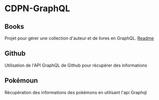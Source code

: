 # CDPN-GraphQL
## Books
Projet pour gérer une collection d'auteur et de livres en GraphQL.
[Readme](books/bookapi)
## Github
Utilisation de l'API GraphQL de Github pour récupérer des informations
## Pokémoun
Récupération des informations des pokémons en utilisant l'api Graphql